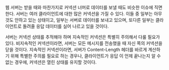 웹 서버는 받을 때와 마찬가지로 커넥션 너머로 데이터를 보낼 때도 비슷한 이슈에 직면한다.
서버는 여러 클라이언트에 대한 많은 커넥션을 가질 수 있다. 이들 중 일부는 아무것도 안하고 있는 상태이고, 일부는 서버로 데이터를 보내고 있으며, 또다른 일부는 클라이언트로 돌려줄 응답 데이터를 실어 나르고 있을 것이다.

서버는 커넥션 상태를 추적해야 하며 지속적인 커넥션은 특별히 주의해서 다룰 필요가 있다.
비지속적인 커넥션이라면, 서버는 모든 메시지를 전송했을 때 자신 쪽의 커넥션을 닫을 것이다.
지속적인 커넥션이라면, 서버가 Content-Length 헤더를 바르게 계산하기 위해 특별한 주의를 필요로 하는 경우나, 클라이언트가 응답 이 언제 끝나는지 알 수 없는 경우에, 커넥션은 열린 상태를 유지할 것이다.